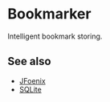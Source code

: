 # Bookmarker
Intelligent bookmark storing.

## See also
* [JFoenix](http://www.jfoenix.com/)
* [SQLite](https://www.sqlite.org/index.html)
